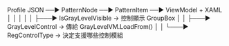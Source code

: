 Profile JSON ──▶ PatternNode ──▶ PatternItem ──▶ ViewModel + XAML
   │                   │                  │
   │                   │                  ├───▶ IsGrayLevelVisible → 控制顯示 GroupBox
   │                   │                  ├───▶ GrayLevelControl → 傳給 GrayLevelVM.LoadFrom()
   │                   │                  └───▶ RegControlType → 決定支援哪些控制模組